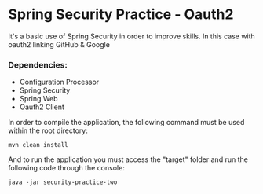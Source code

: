 # Spring Security Practice - Oauth2

It's a basic use of Spring Security in order to improve skills. In this case with
oauth2 linking GitHub & Google

### **Dependencies**:

- Configuration Processor
- Spring Security
- Spring Web
- Oauth2 Client

In order to compile the application, the following command must be used within the root directory:

``mvn clean install``

And to run the application you must access the "target" folder and run the following code through the console:

``java -jar security-practice-two``